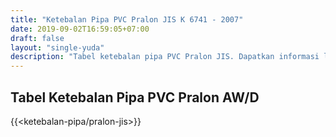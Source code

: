 ```yaml
---
title: "Ketebalan Pipa PVC Pralon JIS K 6741 - 2007"
date: 2019-09-02T16:59:05+07:00
draft: false
layout: "single-yuda"
description: "Tabel ketebalan pipa PVC Pralon JIS. Dapatkan informasi lengkap pipa PVC mulai dari harga hingga detail teknis disini."
---
```


## Tabel Ketebalan Pipa PVC Pralon AW/D

{{<ketebalan-pipa/pralon-jis>}}